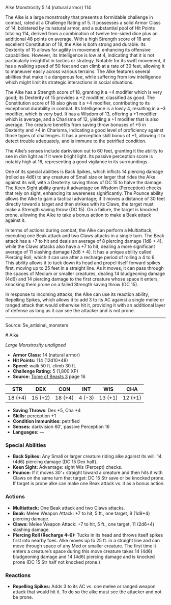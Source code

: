 <MonsterName/>Alke</MonsterName>
<CreatureType/>Monstrosity</CreatureType>
<CR/>5</CR>
<AC/>14 (natural armor)</AC>
<HP/>114</HP>
<summary>The Alke is a large monstrosity that presents a formidable challenge in combat, rated at a Challenge Rating of 5. It possesses a solid Armor Class of 14, bolstered by its natural armor, and a substantial pool of Hit Points totaling 114, derived from a combination of twelve ten-sided dice plus an additional 48 points on average. With a high Strength score of 18 and excellent Constitution of 18, the Alke is both strong and durable. Its Dexterity of 15 allows for agility in movement, enhancing its offensive capabilities. However, its Intelligence is low at 4, indicating that it is not particularly insightful in tactics or strategy. Notable for its swift movement, it has a walking speed of 50 feet and can climb at a rate of 30 feet, allowing it to maneuver easily across various terrains. The Alke features several abilities that make it a dangerous foe, while suffering from low intelligence which might limit its strategic interactions in social situations.</summary>

<detail>

The Alke has a Strength score of 18, granting it a +4 modifier which is very good; its Dexterity of 15 provides a +2 modifier, classified as good. The Constitution score of 18 also gives it a +4 modifier, contributing to its exceptional durability in combat. Its Intelligence is a lowly 4, resulting in a –3 modifier, which is very bad. It has a Wisdom of 13, offering a +1 modifier which is average, and a Charisma of 12, yielding a +1 modifier that is also average. The creature benefits from saving throw bonuses of +5 in Dexterity and +4 in Charisma, indicating a good level of proficiency against those types of challenges. It has a perception skill bonus of +1, allowing it to detect trouble adequately, and is immune to the petrified condition.

The Alke’s senses include darkvision out to 60 feet, granting it the ability to see in dim light as if it were bright light. Its passive perception score is notably high at 16, representing a good vigilance in its surroundings.

One of its special abilities is Back Spikes, which inflicts 14 piercing damage (rolled as 4d6) to any creature of Small size or larger that rides the Alke against its will, with a Dexterity saving throw of DC 15 to halve the damage. The Keen Sight ability grants it advantage on Wisdom (Perception) checks that rely on sight, enhancing its awareness significantly. The Pounce ability allows the Alke to gain a tactical advantage; if it moves a distance of 30 feet directly toward a target and then strikes with its Claws, the target must make a Strength saving throw (DC 15). On a failure, the target is knocked prone, allowing the Alke to take a bonus action to make a Beak attack against it.

In terms of actions during combat, the Alke can perform a Multiattack, executing one Beak attack and two Claws attacks in a single turn. The Beak attack has a +7 to hit and deals an average of 8 piercing damage (1d8 + 4), while the Claws attacks also have a +7 to hit, dealing a more significant average of 11 slashing damage (2d6 + 4). It has a unique ability called Piercing Roll, which it can use after a recharge period of rolling a 4 to 6. This ability allows it to tuck down its head and propel itself forward spikes first, moving up to 25 feet in a straight line. As it moves, it can pass through the spaces of Medium or smaller creatures, dealing 14 bludgeoning damage (4d6) and 14 piercing damage to the first creature whose space it enters, knocking them prone on a failed Strength saving throw (DC 15).

In response to incoming attacks, the Alke can use its reaction ability, Repelling Spikes, which allows it to add 3 to its AC against a single melee or ranged attack that would otherwise hit it, providing it with an additional layer of defense as long as it can see the attacker and is not prone.</detail>



---

Source: 5e_artisinal_monsters

<statblock>
# Alke

*Large* *Monstrosity* *unaligned*

- **Armor Class:** 14 (natural armor)
- **Hit Points:** 114 (12d10+48)
- **Speed:** walk 50 ft. climb 30 ft.
- **Challenge Rating:** 5 (1,800 XP)
- **Source:** [Tome of Beasts 3](https://koboldpress.com/kpstore/product/tome-of-beasts-3-for-5th-edition/) page 16

| STR | DEX | CON | INT | WIS | CHA |
| --- | --- | --- | --- | --- | --- |
| 18 (+4) | 15 (+2) | 18 (+4) | 4 (-3) | 13 (+1) | 12 (+1) |

- **Saving Throws**: Dex +5, Cha +4
- **Skills:** perception +1
- **Condition Immunities:** petrified
- **Senses:** darkvision 60', passive Perception 16
- **Languages:** —

### Special Abilities

- **Back Spikes:** Any Small or larger creature riding alke against its will: 14 (4d6) piercing damage (DC 15 Dex half).
- **Keen Sight:** Advantage: sight Wis (Percept) checks.
- **Pounce:** If it moves 30'+ straight toward a creature and then hits it with Claws on the same turn that target: DC 15 Str save or be knocked prone. If target is prone alke can make one Beak attack vs. it as a bonus action.

### Actions

- **Multiattack:** One Beak attack and two Claws attacks.
- **Beak:** Melee Weapon Attack: +7 to hit, 5 ft., one target, 8 (1d8+4) piercing damage.
- **Claws:** Melee Weapon Attack: +7 to hit, 5 ft., one target, 11 (2d6+4) slashing damage.
- **Piercing Roll (Recharge 4–6):** Tucks in its head and throws itself spikes first into nearby foes. Alke moves up to 25 ft. in a straight line and can move through space of any Med or smaller creature. The first time it enters a creature’s space during this move creature takes 14 (4d6) bludgeoning damage and 14 (4d6) piercing damage and is knocked prone (DC 15 Str half not knocked prone.)

### Reactions

- **Repelling Spikes:** Adds 3 to its AC vs. one melee or ranged weapon attack that would hit it. To do so the alke must see the attacker and not be prone.


</statblock>


